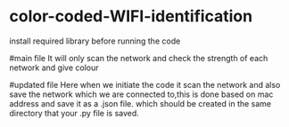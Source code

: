 # color-coded-WIFI-identification
install required library before running the code 

#main file 
It will only scan the network and check the strength of each network and give colour 

#updated file
Here when we initiate the code it scan the network and also save the network which we are connected to,this is done based on mac address and save it as a .json file. which should be created in the same directory that your .py file is saved.
